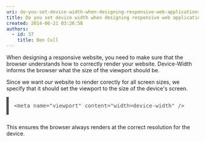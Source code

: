 ```yaml
---
uri: do-you-set-device-width-when-designing-responsive-web-applications
title: Do you set device width when designing responsive web applications?
created: 2014-06-21 03:26:58
authors:
  - id: 37
    title: Ben Cull
---
```





<span class='intro'> When designing a responsive website, you need to make sure that the browser understands how to correctly render your website. Device-Width informs the browser what the size of the viewport should be. </span>

<p>Since we want our website to render corectly for all screen sizes, we specify that it should set the viewport to the size of the device's screen.<br></p>
<pre class="language-html" style="margin-bottom&#58;24px;padding&#58;1em;border-width&#58;0px 0px 0px 6px;border-left-style&#58;solid;font-family&#58;consolas, monaco, 'andale mono', monospace;font-size&#58;14px;line-height&#58;19px;overflow&#58;auto;color&#58;#4d4e53;text-shadow&#58;none;direction&#58;ltr;word-break&#58;normal;">&lt;meta name=&quot;viewport&quot; content=&quot;width=device-width&quot; /&gt;​</pre><p>​This ensures the browser always renders at the correct resolution for the device.</p>


